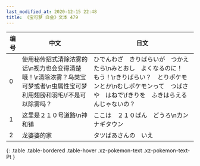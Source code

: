 ```yaml
---
last_modified_at: 2020-12-15 22:48
title: 《宝可梦 白金》文本 479
---
```

| 编号 | 中文 | 日文 |
| ---- | ---- | ---- |
| 0 | 使用秘传招式清除浓雾的话\n视力也会变得清楚哦！\r清除浓雾？鸟类宝可梦或者\n虫属性宝可梦利用翅膀和羽毛\f不是可以除雾吗？ | ひでんわざ　きりばらいが　つかえたら\nみとおし　よくなるのに！　もう！\rきりばらい？　とりポケモンとか\nむしポケモンって　つばさや　はねで\fきりを　ふきはらえるんじゃないの？ |
| 1 | 这里是２１０号道路\n神和镇 | ここは　２１０ばん　どうろ\nカンナギタウン |
| 2 | 龙婆婆的家 | タツばあさんの　いえ |
{: .table .table-bordered .table-hover .xz-pokemon-text .xz-pokemon-text-Pt }